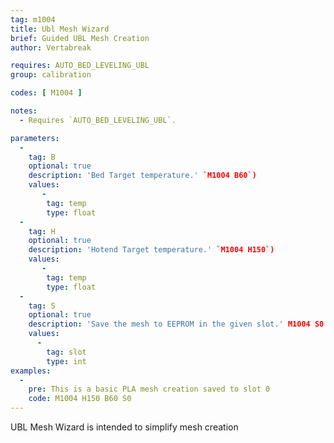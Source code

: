 ```yaml
---
tag: m1004
title: Ubl Mesh Wizard
brief: Guided UBL Mesh Creation
author: Vertabreak

requires: AUTO_BED_LEVELING_UBL
group: calibration

codes: [ M1004 ]

notes:
  - Requires `AUTO_BED_LEVELING_UBL`.

parameters:
  -
    tag: B
    optional: true
    description: 'Bed Target temperature.' `M1004 B60`)
    values:
       -
        tag: temp
        type: float 
  -
    tag: H
    optional: true
    description: 'Hotend Target temperature.' `M1004 H150`)
    values:
       -
        tag: temp
        type: float 
  -
    tag: S
    optional: true
    description: 'Save the mesh to EEPROM in the given slot.' M1004 S0')
    values:
      -
        tag: slot
        type: int  
examples:
  -
    pre: This is a basic PLA mesh creation saved to slot 0
    code: M1004 H150 B60 S0             
---
```


UBL Mesh Wizard is intended to simplify mesh creation

